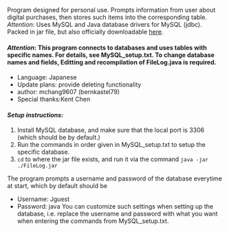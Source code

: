 Program designed for personal use.
Prompts information from user about digital purchases, then stores such items into the corresponding table.
 _Attention_: Uses MySQL and Java database drivers for MySQL (jdbc). Packed in jar file, but also officially downloadable [here](https://dev.mysql.com/downloads/connector/j/).
#### _Attention_: This program connects to databases and uses tables with specific names. For details, see MySQL_setup.txt. To change database names and fields, Editting and recompilation of FileLog.java is required.

* Language: Japanese
* Update plans: provide deleting functionality 
* author: mchang9607 (bernkastel79)
* Special thanks:Kent Chen

#### _Setup instructions:_
1. Install MySQL database, and make sure that the local port is 3306 (which should be by default.)
1. Run the commands in order given in MySQL_setup.txt to setup the specific database.
1. `cd` to where the jar file exists, and run it via the command `java -jar ./FileLog.jar`

The program prompts a username and password of the database everytime at start, which by default should be
 * Username: Jguest
 * Password: java
You can customize such settings when setting up the database, i.e. replace the username and password with what you want when entering the commands from MySQL_setup.txt.
